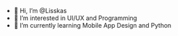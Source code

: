 - 👋 Hi, I’m @Lisskas
- 👀 I’m interested in UI/UX and Programming
- 🌱 I’m currently learning Mobile App Design and Python

